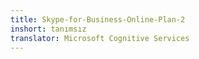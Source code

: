 ```yaml
---
title: Skype-for-Business-Online-Plan-2
inshort: tanımsız
translator: Microsoft Cognitive Services
---
```




